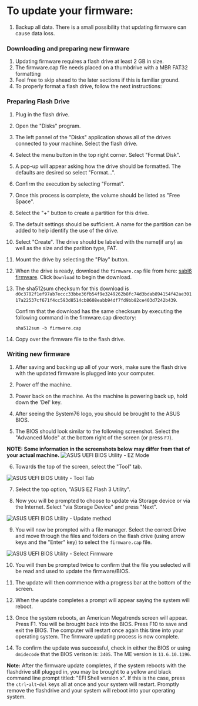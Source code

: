 # To update your firmware:

1. Backup all data. There is a small possibility that updating firmware can cause data loss.

### Downloading and preparing new firmware
1. Updating firmware requires a flash drive at least 2 GB in size.
2. The firmware.cap file needs placed on a thumbdrive with a MBR FAT32 formatting
3. Feel free to skip ahead to the later sections if this is familiar ground.
4. To properly format a flash drive, follow the next instructions:

### Preparing Flash Drive
1. Plug in the flash drive.
2. Open the "Disks" program.
3. The left pannel of the "Disks" application shows all of the drives connected to your machine. Select the flash drive.
4. Select the menu button in the top right corner. Select "Format Disk".
5. A pop-up will appear asking how the drive should be formatted. The defaults are desired so select "Format...".
6. Confirm the execution by selecting "Format".
7. Once this process is complete, the volume should be listed as "Free Space".
8. Select the "+" button to create a partition for this drive.
9. The default settings should be sufficient. A name for the partition can be added to help identify the use of the drive.
10. Select "Create". The drive should be labeled with the name(if any) as well as the size and the parition type, FAT.
11. Mount the drive by selecting the "Play" button.
12. When the drive is ready, download the `firmware.cap` file from here: [sabl6 firmware](https://github.com/system76/firmware-desktop/blob/master/sabl6/firmware.cap). Click `Download` to begin the download.

13. The sha512sum checksum for this download is 
```d0c3782f1ef97ab7eccc33bbe36fb54f9e3249262b8fc74d3bdab894154f42ae30117a22537cf671f4cc593d8514cb8608eabb94df7fd9bb82ce403d7242b439```. 

    Confirm that the download has the same checksum by executing the following command in the firmware.cap directory:

    `sha512sum -b firmware.cap`

14. Copy over the firmware file to the flash drive.

### Writing new firmware
1. After saving and backing up all of your work, make sure the flash drive with the updated firmware is plugged into your computer.
2. Power off the machine.
3. Power back on the machine. As the machine is powering back up, hold down the 'Del' key.
4. After seeing the System76 logo, you should be brought to the ASUS BIOS.

5. The BIOS should look similar to the following screenshot. Select the "Advanced Mode" at the bottom right of the screen (or press `F7`).

**NOTE: Some information in the screenshots below may differ from that of your actual machine.**
![ASUS UEFI BIOS Utility - EZ Mode](https://raw.githubusercontent.com/system76/firmware-desktop/master/sabl6/images/1.png)

6. Towards the top of the screen, select the "Tool" tab.

![ASUS UEFI BIOS Utility - Tool Tab](https://raw.githubusercontent.com/system76/firmware-desktop/master/sabl6/images/2.png)

7. Select the top option, "ASUS EZ Flash 3 Utility".

8. Now you will be prompted to choose to update via Storage device or via the Internet. Select "via Storage Device" and press "Next".

![ASUS UEFI BIOS Utility - Update method](https://raw.githubusercontent.com/system76/firmware-desktop/master/sabl6/images/3.png)

9. You will now be prompted with a file manager. Select the correct Drive and move through the files and folders on the flash drive (using arrow keys and the "Enter" key) to select the `firmware.cap` file.

![ASUS UEFI BIOS Utility - Select Firmware](https://raw.githubusercontent.com/system76/firmware-desktop/master/sabl6/images/4.png)

10. You will then be prompted twice to confirm that the file you selected will be read and used to update the firmware/BIOS.

11. The update will then commence with a progress bar at the bottom of the screen.

12. When the update completes a prompt will appear saying the system will reboot.

13. Once the system reboots, an American Megatrends screen will appear. Press F1. You will be brought back into the BIOS. Press F10 to save and exit the BIOS. The computer will restart once again this time into your operating system. The firmware updating process is now complete.

14. To confirm the update was successful, check in either the BIOS or using `dmidecode` that the BIOS verison is: `3405`. The ME version is `11.6.10.1196`.

**Note:**
After the firmware update completes, if the system reboots with the flashdrive still plugged in, you may be brought to a yellow and black command line prompt titled: "EFI Shell version x". If this is the case, press the `ctrl`-`alt`-`del` keys all at once and your system will restart. Promptly remove the flashdrive and your system will reboot into your operating system.
